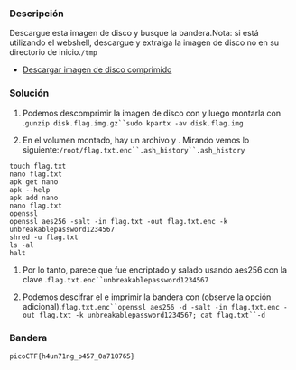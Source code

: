 ### Descripción

Descargue esta imagen de disco y busque la bandera.Nota: si está utilizando el webshell, descargue y extraiga la imagen de disco no en su directorio de inicio.`/tmp`

- [Descargar imagen de disco comprimido](https://artifacts.picoctf.net/c/212/disk.flag.img.gz)

### Solución

1. Podemos descomprimir la imagen de disco con y luego montarla con .`gunzip disk.flag.img.gz``sudo kpartx -av disk.flag.img`
    
2. En el volumen montado, hay un archivo y . Mirando vemos lo siguiente:`/root/flag.txt.enc``.ash_history``.ash_history`
    


```
touch flag.txt
nano flag.txt 
apk get nano
apk --help
apk add nano
nano flag.txt 
openssl
openssl aes256 -salt -in flag.txt -out flag.txt.enc -k unbreakablepassword1234567
shred -u flag.txt
ls -al
halt
```

1. Por lo tanto, parece que fue encriptado y salado usando aes256 con la clave .`flag.txt.enc``unbreakablepassword1234567`
    
2. Podemos descifrar el e imprimir la bandera con (observe la opción adicional).`flag.txt.enc``openssl aes256 -d -salt -in flag.txt.enc -out flag.txt -k unbreakablepassword1234567; cat flag.txt``-d`
    

### Bandera

`picoCTF{h4un71ng_p457_0a710765}`